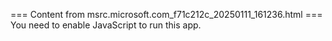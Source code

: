 === Content from msrc.microsoft.com_f71c212c_20250111_161236.html ===
You need to enable JavaScript to run this app.
